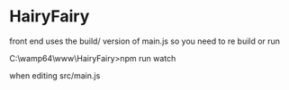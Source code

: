 # HairyFairy
front end uses the build/ version of main.js
so you need to re build or run

C:\wamp64\www\HairyFairy>npm run watch

when editing src/main.js